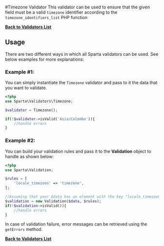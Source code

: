 #Timezone Validator
This validator can be used to ensure that the given field must be a valid `timezone` identifier according to the `timezone_identifiers_list` PHP function

[**Back to Validators List**](./reference.md#validators-list)


## Usage
There are two different ways in which all Sparta validators can be used. See below examples for more explanations:

### Example #1:
You can simply instantiate the `Timezone` validator and pass to it the data that you want to validate. 

```php
<?php
use Sparta\Validators\Timezone;

$validator = Timezone();

if(!$validator->isValid('Asia/Colombo')){ 
	//handle errors
}
```

### Example #2:
You can build your validation rules and pass it to the __Validation__ object to handle as shown below:

```php
<?php
use Sparta\Validation;

$rules = [
	'locale_timezoen' => 'timezone',
];

//Assuming that your $data has an element with the key "locale_timezoen"
$validation = new Validation($data, $rules);
if(!$validation->isValid()){
	//handle errors
}

```


In case of validation failure, error messages can be retrieved using the `getErrors` method.

[**Back to Validators List**](./reference.md#validators-list)
